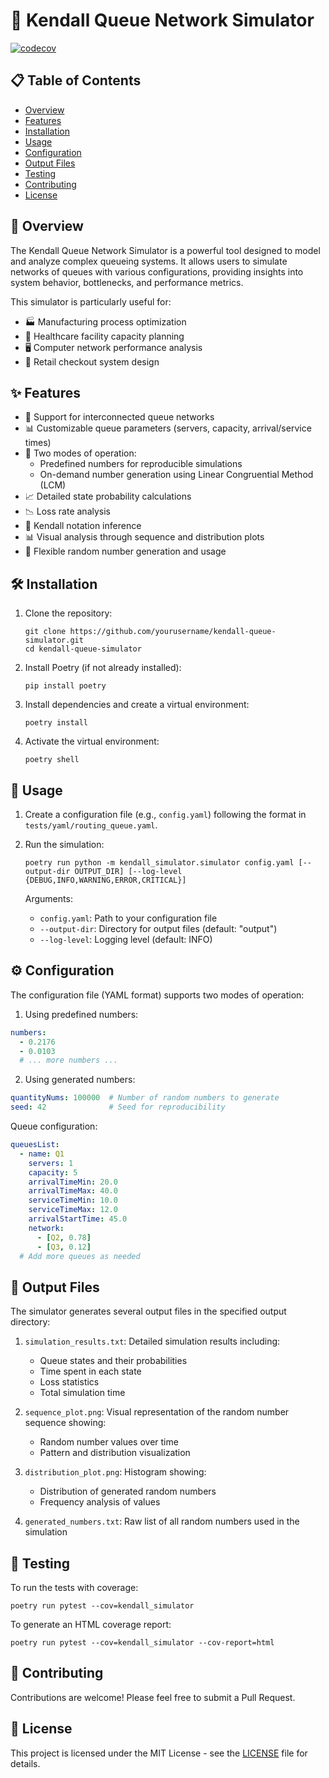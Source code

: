 # 🚦 Kendall Queue Network Simulator

[![codecov](https://codecov.io/gh/dcierco/Kendall-Simulator/branch/main/graph/badge.svg?token=XAHrjieYqX)](https://codecov.io/gh/dcierco/Kendall-Simulator)

## 📋 Table of Contents
- [Overview](#overview)
- [Features](#features)
- [Installation](#installation)
- [Usage](#usage)
- [Configuration](#configuration)
- [Output Files](#output-files)
- [Testing](#testing)
- [Contributing](#contributing)
- [License](#license)

## 🌟 Overview

The Kendall Queue Network Simulator is a powerful tool designed to model and analyze complex queueing systems. It allows users to simulate networks of queues with various configurations, providing insights into system behavior, bottlenecks, and performance metrics.

This simulator is particularly useful for:
- 🏭 Manufacturing process optimization
- 🏥 Healthcare facility capacity planning
- 🖥️ Computer network performance analysis
- 🛒 Retail checkout system design

## ✨ Features

- 🔗 Support for interconnected queue networks
- 📊 Customizable queue parameters (servers, capacity, arrival/service times)
- 🔢 Two modes of operation:
  - Predefined numbers for reproducible simulations
  - On-demand number generation using Linear Congruential Method (LCM)
- 📈 Detailed state probability calculations
- 📉 Loss rate analysis
- 🧮 Kendall notation inference
- 📊 Visual analysis through sequence and distribution plots
- 🔄 Flexible random number generation and usage

## 🛠️ Installation

1. Clone the repository:
   ```
   git clone https://github.com/yourusername/kendall-queue-simulator.git
   cd kendall-queue-simulator
   ```

2. Install Poetry (if not already installed):
   ```
   pip install poetry
   ```

3. Install dependencies and create a virtual environment:
   ```
   poetry install
   ```

4. Activate the virtual environment:
   ```
   poetry shell
   ```

## 🚀 Usage

1. Create a configuration file (e.g., `config.yaml`) following the format in `tests/yaml/routing_queue.yaml`.

2. Run the simulation:
   ```
   poetry run python -m kendall_simulator.simulator config.yaml [--output-dir OUTPUT_DIR] [--log-level {DEBUG,INFO,WARNING,ERROR,CRITICAL}]
   ```

   Arguments:
   - `config.yaml`: Path to your configuration file
   - `--output-dir`: Directory for output files (default: "output")
   - `--log-level`: Logging level (default: INFO)

## ⚙️ Configuration

The configuration file (YAML format) supports two modes of operation:

1. Using predefined numbers:
```yaml
numbers:
  - 0.2176
  - 0.0103
  # ... more numbers ...
```

2. Using generated numbers:
```yaml
quantityNums: 100000  # Number of random numbers to generate
seed: 42              # Seed for reproducibility
```

Queue configuration:
```yaml
queuesList:
  - name: Q1
    servers: 1
    capacity: 5
    arrivalTimeMin: 20.0
    arrivalTimeMax: 40.0
    serviceTimeMin: 10.0
    serviceTimeMax: 12.0
    arrivalStartTime: 45.0
    network:
      - [Q2, 0.78]
      - [Q3, 0.12]
  # Add more queues as needed
```

## 📂 Output Files

The simulator generates several output files in the specified output directory:

1. `simulation_results.txt`: Detailed simulation results including:
   - Queue states and their probabilities
   - Time spent in each state
   - Loss statistics
   - Total simulation time

2. `sequence_plot.png`: Visual representation of the random number sequence showing:
   - Random number values over time
   - Pattern and distribution visualization

3. `distribution_plot.png`: Histogram showing:
   - Distribution of generated random numbers
   - Frequency analysis of values

4. `generated_numbers.txt`: Raw list of all random numbers used in the simulation

## 🧪 Testing

To run the tests with coverage:

```
poetry run pytest --cov=kendall_simulator
```

To generate an HTML coverage report:

```
poetry run pytest --cov=kendall_simulator --cov-report=html
```

## 🤝 Contributing

Contributions are welcome! Please feel free to submit a Pull Request.

## 📄 License

This project is licensed under the MIT License - see the [LICENSE](LICENSE) file for details.
